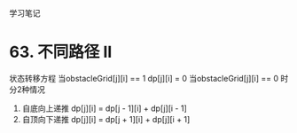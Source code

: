 学习笔记

# 63. 不同路径 II
状态转移方程
当obstacleGrid[j][i] == 1 dp[j][i] = 0
当obstacleGrid[j][i] == 0 时分2种情况
1. 自底向上递推
dp[j][i] = dp[j - 1][i] + dp[j][i - 1]
2. 自顶向下递推
dp[j][i] = dp[j + 1][i] + dp[j][i + 1]